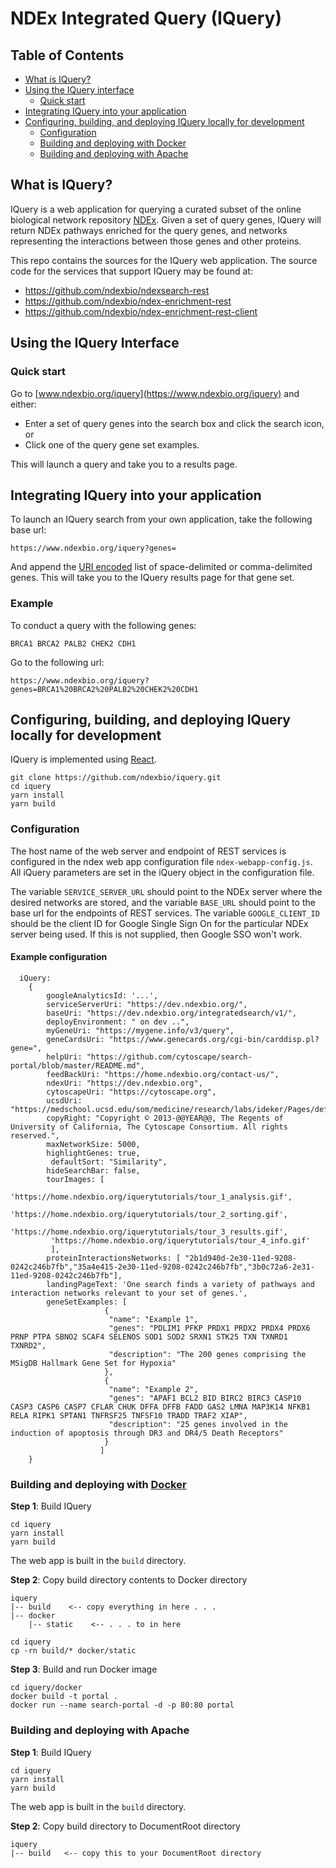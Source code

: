 # NDEx Integrated Query (IQuery)

## Table of Contents

* [What is IQuery?](#what-is-iquery)
* [Using the IQuery interface](#using-the-iquery-interface)
    * [Quick start](#quick-start)
* [Integrating IQuery into your application](#integrating-iquery-into-your-application)
* [Configuring, building, and deploying IQuery locally for development](#configuring-building-and-deploying-iquery-locally-for-development)
    * [Configuration](#configuration)
    * [Building and deploying with Docker](#building-and-deploying-with-docker)
    * [Building and deploying with Apache](#building-and-deploying-with-apache)

## What is IQuery?

IQuery is a web application for querying a curated subset of the online biological network repository [NDEx](https://ndexbio.org). Given a set of query genes, IQuery will return NDEx pathways enriched for the query genes, and networks representing the interactions between those genes and other proteins.

This repo contains the sources for the IQuery web application. 
The source code for the services that support IQuery may be found at: 
* https://github.com/ndexbio/ndexsearch-rest
* https://github.com/ndexbio/ndex-enrichment-rest
* https://github.com/ndexbio/ndex-enrichment-rest-client


## Using the IQuery Interface

### Quick start

Go to [www.ndexbio.org/iquery](https://www.ndexbio.org/iquery) and either:

* Enter a set of query genes into the search box and click the search icon, or
* Click one of the query gene set examples.

This will launch a query and take you to a results page. 

## Integrating IQuery into your application

To launch an IQuery search from your own application, take the following base url:

```
https://www.ndexbio.org/iquery?genes=
```

And append the [URI encoded](https://en.wikipedia.org/wiki/Percent-encoding) list of space-delimited or comma-delimited genes. This will take you to the IQuery results page for that gene set.

### Example

To conduct a query with the following genes:

```
BRCA1 BRCA2 PALB2 CHEK2 CDH1
```

Go to the following url:

```
https://www.ndexbio.org/iquery?genes=BRCA1%20BRCA2%20PALB2%20CHEK2%20CDH1
```

## Configuring, building, and deploying IQuery locally for development

IQuery is implemented using [React](https://reactjs.org/).

```
git clone https://github.com/ndexbio/iquery.git
cd iquery
yarn install
yarn build
```

### Configuration

The host name of the web server and endpoint of REST services is configured in the ndex web app configuration file `ndex-webapp-config.js`. All iQuery parameters are set in the iQuery object in the configuration file.

The variable `SERVICE_SERVER_URL` should point to the NDEx server where the desired networks are stored, and the variable `BASE_URL` should point to the base url for the endpoints of REST services. The variable `GOOGLE_CLIENT_ID` should be the client ID for Google Single Sign On for the particular NDEx server being used. If this is not supplied, then Google SSO won't work.

#### Example configuration
```
  iQuery:
    {
        googleAnalyticsId: '...',
        serviceServerUri: "https://dev.ndexbio.org/",
        baseUri: "https://dev.ndexbio.org/integratedsearch/v1/",
        deployEnvironment: " on dev ..",
        myGeneUri: "https://mygene.info/v3/query",
        geneCardsUri: "https://www.genecards.org/cgi-bin/carddisp.pl?gene=",
        helpUri: "https://github.com/cytoscape/search-portal/blob/master/README.md",
        feedBackUri: "https://home.ndexbio.org/contact-us/",
        ndexUri: "https://dev.ndexbio.org",
        cytoscapeUri: "https://cytoscape.org",
        ucsdUri: "https://medschool.ucsd.edu/som/medicine/research/labs/ideker/Pages/default.aspx",
        copyRight: "Copyright © 2013-@@YEAR@@, The Regents of University of California, The Cytoscape Consortium. All rights reserved.",
        maxNetworkSize: 5000,
        highlightGenes: true,
	     defaultSort: "Similarity",
        hideSearchBar: false,
        tourImages: [
         'https://home.ndexbio.org/iquerytutorials/tour_1_analysis.gif',
         'https://home.ndexbio.org/iquerytutorials/tour_2_sorting.gif',
         'https://home.ndexbio.org/iquerytutorials/tour_3_results.gif',
         'https://home.ndexbio.org/iquerytutorials/tour_4_info.gif'
         ],
        proteinInteractionsNetworks: [ "2b1d940d-2e30-11ed-9208-0242c246b7fb","35a4e415-2e30-11ed-9208-0242c246b7fb","3b0c72a6-2e31-11ed-9208-0242c246b7fb"],
        landingPageText: 'One search finds a variety of pathways and interaction networks relevant to your set of genes.',
        geneSetExamples: [
                     {
                      "name": "Example 1",
                      "genes": "PDLIM1 PFKP PRDX1 PRDX2 PRDX4 PRDX6 PRNP PTPA SBNO2 SCAF4 SELENOS SOD1 SOD2 SRXN1 STK25 TXN TXNRD1 TXNRD2",
                      "description": "The 200 genes comprising the MSigDB Hallmark Gene Set for Hypoxia"
                     },
                     {
                      "name": "Example 2",
                      "genes": "APAF1 BCL2 BID BIRC2 BIRC3 CASP10 CASP3 CASP6 CASP7 CFLAR CHUK DFFA DFFB FADD GAS2 LMNA MAP3K14 NFKB1 RELA RIPK1 SPTAN1 TNFRSF25 TNFSF10 TRADD TRAF2 XIAP",
                      "description": "25 genes involved in the induction of apoptosis through DR3 and DR4/5 Death Receptors"
                     }
                    ]
    }
```

### Building and deploying with [Docker](https://docs.docker.com/get-started/part2/)

**Step 1**: Build IQuery

```
cd iquery
yarn install
yarn build
```
The web app is built in the `build` directory.

**Step 2**: Copy build directory contents to Docker directory

```
iquery
|-- build    <-- copy everything in here . . .
|-- docker
    |-- static    <-- . . . to in here
```

```
cd iquery
cp -rn build/* docker/static
```

**Step 3**: Build and run Docker image
```
cd iquery/docker
docker build -t portal .
docker run --name search-portal -d -p 80:80 portal
```

### Building and deploying with Apache

**Step 1**: Build IQuery

```
cd iquery
yarn install
yarn build
```
The web app is built in the `build` directory.

**Step 2**: Copy build directory to DocumentRoot directory

```
iquery
|-- build   <-- copy this to your DocumentRoot directory
```
